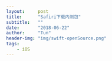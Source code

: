 ```yaml
---
layout:     post
title:      "Safiri下载内测包"
subtitle:   ""
date:       "2018-06-22"
author:     "Tun"
header-img: "img/swift-openSource.png"
tags:
    - iOS
---
```


